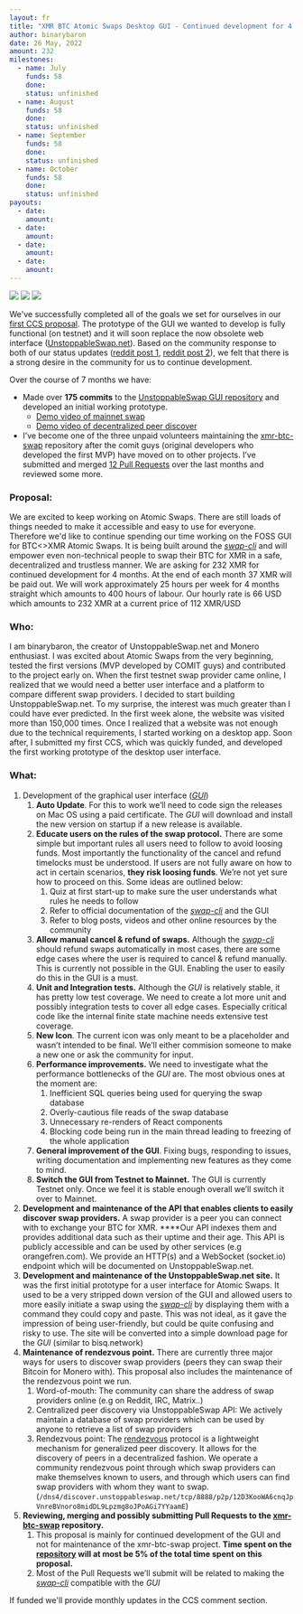 ```yaml
---
layout: fr
title: "XMR BTC Atomic Swaps Desktop GUI - Continued development for 4 months"
author: binarybaron
date: 26 May, 2022
amount: 232
milestones:
  - name: July
    funds: 58
    done:
    status: unfinished
  - name: August
    funds: 58
    done:
    status: unfinished
  - name: September
    funds: 58
    done:
    status: unfinished
  - name: October
    funds: 58
    done:
    status: unfinished
payouts:
  - date:
    amount:
  - date:
    amount:
  - date:
    amount:
  - date:
    amount:
---
```


![](https://user-images.githubusercontent.com/86064887/152649852-4c8c6c3f-0568-4347-89d1-c291c17f2d30.png)
![](https://user-images.githubusercontent.com/86064887/152678743-b86f395e-01dc-43c5-ba71-b27962a4a6ba.png)
![](https://user-images.githubusercontent.com/86064887/152649633-9ae29f79-8041-476c-be45-ef3441f4dee1.png)

We've successfully completed all of the goals we set for ourselves in our [first CCS proposal](https://ccs.getmonero.org/proposals/binarybaron-unstoppableswap.html). The prototype of the GUI we wanted to develop is fully functional (on testnet) and it will soon replace the now obsolete web interface ([UnstoppableSwap.net](https://unstoppableswap.net)).
Based on the community response to both of our status updates ([reddit post 1](https://www.reddit.com/r/Monero/comments/slvy2a/making_atomic_swaps_accessible_to_all/), [reddit post 2](https://www.reddit.com/r/Monero/comments/uawipv/atomic_swap_gui_demo_on_mainnet_unstoppableswap/)), we felt that there is a strong desire in the community for us to continue development.

Over the course of 7 months we have:

- Made over **175 commits** to the [UnstoppableSwap GUI repository](https://github.com/UnstoppableSwap/unstoppableswap-gui/commits/main) and developed an initial working prototype.
    - [Demo video of mainnet swap](https://www.youtube.com/watch?v=8XLGSsggnP0)
    - [Demo video of decentralized peer discover](https://www.youtube.com/watch?v=MvUsjU67jf0)
- I’ve become one of the three unpaid volunteers maintaining the [xmr-btc-swap](https://github.com/comit-network/xmr-btc-swap/) repository after the comit guys (original developers who developed the first MVP) have moved on to other projects. I’ve submitted and merged [12 Pull Requests](https://github.com/comit-network/xmr-btc-swap/pulls?q=is%3Apr+is%3Amerged+author%3Abinarybaron+) over the last months and reviewed some more.

### Proposal:

We are excited to keep working on Atomic Swaps. There are still loads of things needed to make it accessible and easy to use for everyone. Therefore we'd like to continue spending our time working on the FOSS GUI for BTC<>XMR Atomic Swaps. It is being built around the *[swap-cli](https://github.com/comit-network/xmr-btc-swap/blob/master/docs/cli/README.md)* and will empower even non-technical people to swap their BTC for XMR in a safe, decentralized and trustless manner. We are asking for 232 XMR for continued development for 4 months. At the end of each month 37 XMR will be paid out. We will work approximately 25 hours per week for 4 months straight which amounts to 400 hours of labour. Our hourly rate is 66 USD which amounts to 232 XMR at a current price of 112 XMR/USD

### Who:
I am binarybaron, the creator of UnstoppableSwap.net and Monero enthusiast. I was excited about Atomic Swaps from the very beginning, tested the first versions (MVP developed by COMIT guys) and contributed to the project early on. When the first testnet swap provider came online, I realized that we would need a better user interface and a platform to compare different swap providers. I decided to start building UnstoppableSwap.net. To my surprise, the interest was much greater than I could have ever predicted. In the first week alone, the website was visited more than 150,000 times. 
Once I realized that a website was not enough due to the technical requirements, I started working on a desktop app. Soon after, I submitted my first CCS, which was quickly funded, and developed the first working prototype of the desktop user interface.

### **What:**

1. Development of the graphical user interface (*[GUI](https://github.com/UnstoppableSwap/unstoppableswap-gui)*)
    1. **Auto Update**. For this to work we’ll need to code sign the releases on Mac OS using a paid certificate. The *GUI* will download and install the new version on startup if a new release is available. 
    2. **Educate users on the rules of the swap protocol.** There are some simple but important rules all users need to follow to avoid loosing funds. Most importantly the functionality of the cancel and refund timelocks must be understood. If users are not fully aware on how to act in certain scenarios, **they risk loosing funds**. We’re not yet sure how to proceed on this. Some ideas are outlined below:
        1. Quiz at first start-up to make sure the user understands what rules he needs to follow
        2. Refer to official documentation of the *[swap-cli](https://github.com/comit-network/xmr-btc-swap/blob/master/docs/cli/README.md)* and the GUI
        3. Refer to blog posts, videos and other online resources by the community
    3. **Allow manual cancel & refund of swaps.** Although the *[swap-cli](https://github.com/comit-network/xmr-btc-swap/blob/master/docs/cli/README.md)* should refund swaps automatically in most cases, there are some edge cases where the user is required to cancel & refund manually. This is currently not possible in the GUI. Enabling the user to easily do this in the GUI is a must.
    4. **Unit and Integration tests.** Although the *GUI* is relatively stable, it has pretty low test coverage. We need to create a lot more unit and possibly integration tests to cover all edge cases. Especially critical code like the internal finite state machine needs extensive test coverage.
    5. **New Icon**. The current icon was only meant to be a placeholder and wasn’t intended to be final. We’ll either commision someone to make a new one or ask the community for input.
    6. **Performance improvements.** We need to investigate what the performance bottlenecks of the *GUI* are. The most obvious ones at the moment are:
        1. Inefficient SQL queries being used for querying the swap database
        2. Overly-cautious file reads of the swap database
        3. Unnecessary re-renders of React components
        4. Blocking code being run in the main thread leading to freezing of the whole application
    7. **General improvement of the GUI**. Fixing bugs, responding to issues, writing documentation and implementing new features as they come to mind.
    8. **Switch the GUI from Testnet to Mainnet.** The GUI is currently Testnet only. Once we feel it is stable enough overall we’ll switch it over to Mainnet.
2. **Development and maintenance of the API that enables clients to easily discover swap providers.** A swap provider is a peer you can connect with to exchange your BTC for XMR. ****Our API indexes them and provides additional data such as their uptime and their age. This API is publicly accessible and can be used by other services (e.g orangefren.com). We provide an HTTP(s) and a WebSocket (socket.io) endpoint which will be documented on UnstoppableSwap.net.
3. **Development and maintenance of the UnstoppableSwap.net site.** It was the first initial prototype for a user interface for Atomic Swaps. It used to be a very stripped down version of the GUI and allowed users to more easily initiate a swap using the *[swap-cli](https://github.com/comit-network/xmr-btc-swap/blob/master/docs/cli/README.md)* by displaying them with a command they could copy and paste. This was not ideal, as it gave the impression of being user-friendly, but could be quite confusing and risky to use. The site will be converted into a simple download page for the *GUI* (similar to bisq.network)
4. **Maintenance of rendezvous point.** There are currently three major ways for users to discover swap providers (peers they can swap their Bitcoin for Monero with). This proposal also includes the maintenance of the rendezvous point we run.
    1. Word-of-mouth: The community can share the address of swap providers online (e.g on Reddit, IRC, Matrix..)
    2. Centralized peer discovery via UnstoppableSwap API: We actively maintain a database of swap providers which can be used by anyone to retrieve a list of swap providers
    3. Rendezvous point: The [rendezvous](https://github.com/libp2p/specs/blob/master/rendezvous/README.md) protocol is a lightweight mechanism for generalized peer discovery. It allows for the discovery of peers in a decentralized fashion. We operate a community rendezvous point through which swap providers can make themselves known to users, and through which users can find swap providers with whom they want to swap.(`/dns4/discover.unstoppableswap.net/tcp/8888/p2p/12D3KooWA6cnqJpVnreBVnoro8midDL9Lpzmg8oJPoAGi7YYaamE`)
5. **Reviewing, merging and possibly submitting Pull Requests to the [xmr-btc-swap](https://github.com/comit-network/xmr-btc-swap/) repository.**
    1. This proposal is mainly for continued development of the GUI and not for maintenance of the xmr-btc-swap project. **Time spent on the [repository](https://github.com/comit-network/xmr-btc-swap/) will at most be 5% of the total time spent on this proposal.**
    2. Most of the Pull Requests we’ll submit will be related to making the *[swap-cli](https://github.com/comit-network/xmr-btc-swap/blob/master/docs/cli/README.md)* compatible with the *GUI*
    

If funded we'll provide monthly updates in the CCS comment section.

